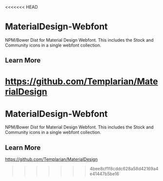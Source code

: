 <<<<<<< HEAD
# MaterialDesign-Webfont
NPM/Bower Dist for Material Design Webfont. This includes the Stock and Community icons in a single webfont collection.

## Learn More

https://github.com/Templarian/MaterialDesign
=======
# MaterialDesign-Webfont
NPM/Bower Dist for Material Design Webfont. This includes the Stock and Community icons in a single webfont collection.

## Learn More

https://github.com/Templarian/MaterialDesign
>>>>>>> 4bee8cf1f8cddc628a58d42169a4e41447b5be16
